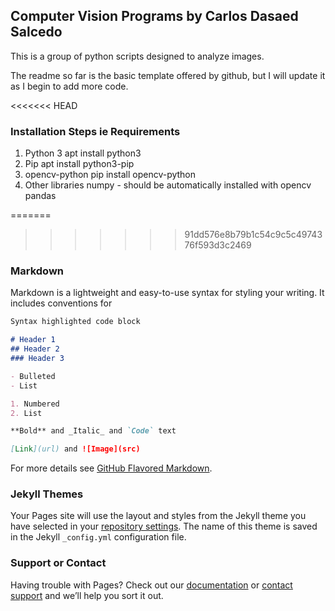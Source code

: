 ## Computer Vision Programs by Carlos Dasaed Salcedo
This is a group of python scripts designed to analyze images. 

The readme so far is the basic template offered by github, but I will update it as I begin to add more code. 

<<<<<<< HEAD
### Installation Steps ie Requirements ###
1. Python 3
	apt install python3
2. Pip
	apt install python3-pip
3. opencv-python
	pip install opencv-python
4. Other libraries
	numpy - should be automatically installed with opencv 
	pandas

=======


>>>>>>> 91dd576e8b79b1c54c9c5c4974376f593d3c2469

### Markdown

Markdown is a lightweight and easy-to-use syntax for styling your writing. It includes conventions for

```markdown
Syntax highlighted code block

# Header 1
## Header 2
### Header 3

- Bulleted
- List

1. Numbered
2. List

**Bold** and _Italic_ and `Code` text

[Link](url) and ![Image](src)
```

For more details see [GitHub Flavored Markdown](https://guides.github.com/features/mastering-markdown/).

### Jekyll Themes

Your Pages site will use the layout and styles from the Jekyll theme you have selected in your [repository settings](https://github.com/dasaed/test/settings). The name of this theme is saved in the Jekyll `_config.yml` configuration file.

### Support or Contact

Having trouble with Pages? Check out our [documentation](https://help.github.com/categories/github-pages-basics/) or [contact support](https://github.com/contact) and we’ll help you sort it out.
